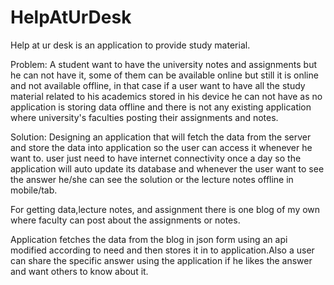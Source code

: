 # HelpAtUrDesk
Help at ur desk is an application to provide study material.

Problem: 
A student want to have the university notes and assignments but he can not have it, some of them can be available online but still it is online and not available offline, in that case if a user want to have all the study material related to his academics stored in his device he can not have as no application is storing data offline and there is not any existing application  where university's faculties posting their assignments and notes.

Solution:
	Designing an application that will fetch the data from the server and store the data into application so the user can access it whenever he want to. user just need to have internet connectivity once a day so the application will auto update its database and whenever the user want to see the answer he/she can see the solution or the lecture notes offline in mobile/tab.

For getting data,lecture notes, and assignment there is one blog of my own where faculty can post about the assignments or notes.

Application fetches the data from the blog in json form using an api modified according to need and then stores it in to application.Also  a user can share the specific answer using the application if he likes the answer and want others to know about it.
